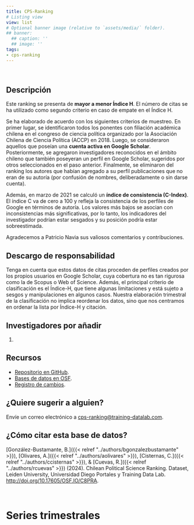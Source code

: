```yaml
---
title: CPS-Ranking
# Listing view
view: list
# Optional banner image (relative to `assets/media/` folder).
## banner:
  ## caption: ''
  ## image: ''
tags:
- cps-ranking
---
```


<br>

<h2>Descripción</h2>

Este ranking se presenta de **mayor a menor Índice H**. El número de citas se ha utilizado como segundo criterio en caso de empate en el Índice H.

Se ha elaborado de acuerdo con los siguientes criterios de muestreo. En primer lugar, se identificaron todos los ponentes con filiación académica chilena en el congreso de ciencia política organizado por la Asociación Chilena de Ciencia Política (ACCP) en 2018. Luego, se consideraron aquellos que poseían una **cuenta activa en Google Scholar**. Posteriormente, se agregaron investigadores reconocidos en el ámbito chileno que también poseyeran un perfil en Google Scholar, sugeridos por otros seleccionados en el paso anterior. Finalmente, se eliminaron del ranking los autores que habían agregado a su perfil publicaciones que no eran de su autoría (por confusión de nombres, deliberadamente o sin darse cuenta).

Además, en marzo de 2021 se calculó un **índice de consistencia (C-Index)**. El índice C va de cero a 100 y refleja la consistencia de los perfiles de Google en términos de autoría. Los valores más bajos se asocian con inconsistencias más significativas, por lo tanto, los indicadores del investigador podrían estar sesgados y su posición podría estar sobreestimada.

Agradecemos a Patricio Navia sus valiosos comentarios y contribuciones.

<h2>Descargo de responsabilidad</h2>

Tenga en cuenta que estos datos de citas proceden de perfiles creados por los propios usuarios en Google Scholar, cuya cobertura no es tan rigurosa como la de Scopus o Web of Science. Además, el principal criterio de clasificación es el Índice-H, que tiene algunas limitaciones y está sujeto a sesgos y manipulaciones en algunos casos. Nuestra elaboración trimestral de la clasificación no implica reordenar los datos, sino que nos centramos en ordenar la lista por Índice-H y citación.

<h2>Investigadores por añadir</h2>

1. 

<h2>Recursos</h2>

* [Repositorio en GitHub](https://github.com/bgonzalezbustamante/CPS-Ranking).
* [Bases de datos en OSF](http://doi.org/10.17605/OSF.IO/C8PRA).
* [Registro de cambios](https://github.com/bgonzalezbustamante/CPS-Ranking/blob/master/CHANGELOG.md).

<h2>¿Quiere sugerir a alguien?</h2>

Envíe un correo electrónico a cps-ranking@training-datalab.com.

<h2>¿Cómo citar esta base de datos?</h2>

[González-Bustamante, B.]({{< relref "../authors/bgonzalezbustamante" >}}), [Olivares, A.]({{< relref "../authors/aolivares" >}}), [Cisternas, C.]({{< relref "../authors/ccisternas" >}}), & [Cuevas, R.]({{< relref "../authors/rcuevas" >}}) (2024). Chilean Political Science Ranking. Dataset, Leiden University, Universidad Diego Portales y Training Data Lab. http://doi.org/10.17605/OSF.IO/C8PRA.

<br>

<h1>Series trimestrales</h1>

<br>
